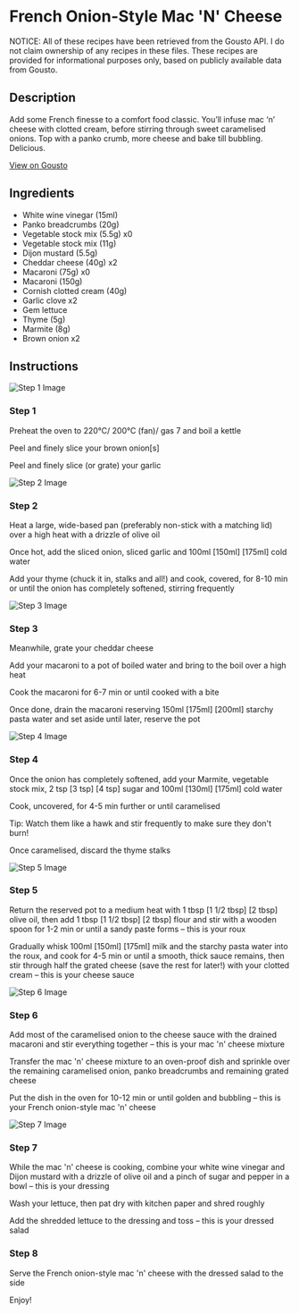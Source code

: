 # French Onion-Style Mac 'N' Cheese

NOTICE: All of these recipes have been retrieved from the Gousto API. I do not claim ownership of any recipes in these files. These recipes are provided for informational purposes only, based on publicly available data from Gousto.

## Description

Add some French finesse to a comfort food classic. You’ll infuse mac ‘n’ cheese with clotted cream, before stirring through sweet caramelised onions. Top with a panko crumb, more cheese and bake till bubbling. Delicious. 

[View on Gousto](https://www.gousto.co.uk/recipes/cookbook/french-onion-style-mac-n-cheese)

## Ingredients

- White wine vinegar (15ml)
- Panko breadcrumbs (20g)
- Vegetable stock mix (5.5g) x0
- Vegetable stock mix (11g)
- Dijon mustard (5.5g)
- Cheddar cheese (40g) x2
- Macaroni (75g) x0
- Macaroni (150g)
- Cornish clotted cream (40g)
- Garlic clove x2
- Gem lettuce
- Thyme (5g)
- Marmite (8g)
- Brown onion x2

## Instructions

![Step 1 Image](https://production-media.gousto.co.uk/cms/recipe-step-image/Step-1-1681287793468-x200.jpg)

### Step 1

Preheat the oven to 220°C/ 200°C (fan)/ gas 7 and boil a kettle

Peel and finely slice your brown onion[s]

Peel and finely slice (or grate) your garlic

![Step 2 Image](https://production-media.gousto.co.uk/cms/recipe-step-image/Step-2-1681287797971-x200.jpg)

### Step 2

Heat a large, wide-based pan (preferably non-stick with a matching lid) over a high heat with a drizzle of olive oil

Once hot, add the sliced onion, sliced garlic and 100ml <span class="text-purple">[150ml]</span> <span class="text-danger">[175ml]</span> cold water

Add your thyme (chuck it in, stalks and all!) and cook, covered, for 8-10 min or until the onion has completely softened, stirring frequently

![Step 3 Image](https://production-media.gousto.co.uk/cms/recipe-step-image/Step-3-1681287803003-x200.jpg)

### Step 3

Meanwhile, grate your cheddar cheese

Add your macaroni to a pot of boiled water and bring to the boil over a high heat

Cook the macaroni for 6-7 min or until cooked with a bite

Once done, drain the macaroni reserving 150ml<span class="text-danger"> <span class="text-purple">[175ml]</span> [200ml]</span> starchy pasta water and set aside until later, reserve the pot

![Step 4 Image](https://production-media.gousto.co.uk/cms/recipe-step-image/Step-4-1681287807411-x200.jpg)

### Step 4

Once the onion has completely softened, add your Marmite, vegetable stock mix, 2 tsp <span class="text-purple">[3 tsp]</span> <span class="text-danger">[4 tsp]</span> sugar and 100ml <span class="text-purple">[130ml]</span> <span class="text-danger">[175ml] </span>cold water

Cook, uncovered, for 4-5 min further or until caramelised

Tip: Watch them like a hawk and stir frequently to make sure they don't burn!

Once caramelised, discard the thyme stalks

![Step 5 Image](https://production-media.gousto.co.uk/cms/recipe-step-image/Step-5-1681287811152-x200.jpg)

### Step 5

Return the reserved pot to a medium heat with 1 tbsp <span class="text-purple">[1 1/2 tbsp]</span> <span class="text-danger">[2 tbsp]</span> olive oil, then add 1 tbsp <span class="text-purple">[1 1/2 tbsp] </span><span class="text-danger">[2 tbsp]</span> flour and stir with a wooden spoon for 1-2 min or until a sandy paste forms – this is your roux

Gradually whisk 100ml<span class="text-purple"> [150ml]</span> <span class="text-danger">[175ml]</span> milk and the starchy pasta water into the roux, and cook for 4-5 min or until a smooth, thick sauce remains, then stir through half the grated cheese (save the rest for later!) with your clotted cream – this is your cheese sauce

![Step 6 Image](https://production-media.gousto.co.uk/cms/recipe-step-image/Step-6-1681287815593-x200.jpg)

### Step 6

Add most of the caramelised onion to the cheese sauce with the drained macaroni and stir everything together – this is your mac 'n' cheese mixture

Transfer the mac 'n' cheese mixture to an oven-proof dish and sprinkle over the remaining caramelised onion, panko breadcrumbs and remaining grated cheese

Put the dish in the oven for 10-12 min or until golden and bubbling – this is your French onion-style mac 'n' cheese

![Step 7 Image](https://production-media.gousto.co.uk/cms/recipe-step-image/Step-7-1729525999074-x200.jpg)

### Step 7

While the mac 'n' cheese is cooking, combine your white wine vinegar and Dijon mustard with a drizzle of olive oil and a pinch of sugar and pepper in a bowl – this is your dressing

Wash your lettuce, then pat dry with kitchen paper and shred roughly

Add the shredded lettuce to the dressing and toss – this is your dressed salad

### Step 8

Serve the French onion-style mac 'n' cheese with the dressed salad to the side

Enjoy!

